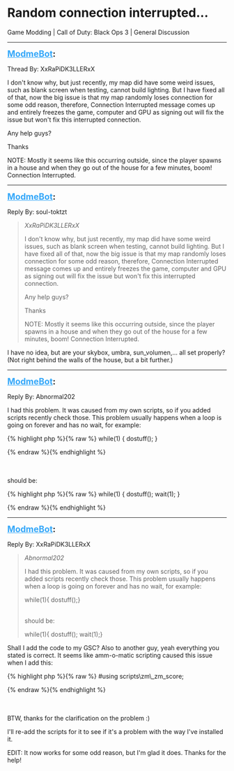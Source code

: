 # Random connection interrupted...
Game Modding | Call of Duty: Black Ops 3 | General Discussion

---
<strong style="font-size: 1.4em;"><span style="text-decoration: underline;text-decoration-color: #34a7f9;"><span style="color:#34a7f9;">ModmeBot</span></span>:</strong>

<p>Thread By: XxRaPiDK3LLERxX<br /><p style="text-align:left;">I don&#39;t know why, but just recently, my map did have some weird issues, such as blank screen when testing, cannot build lighting. But I have fixed all of that, now the big issue is that my map randomly loses connection for some odd reason, therefore, Connection Interrupted message comes up and entirely freezes the game, computer and GPU as signing out will fix the issue but won&#39;t fix this interrupted connection.</p><p style="text-align:left;"></p><p style="text-align:left;">Any help guys?</p><p style="text-align:left;">Thanks</p><p style="text-align:left;"></p><p style="text-align:left;">NOTE: Mostly it seems like this occurring outside, since the player spawns in a house and when they go out of the house for a few minutes, boom! Connection Interrupted.</p></p>

---
<strong style="font-size: 1.4em;"><span style="text-decoration: underline;text-decoration-color: #34a7f9;"><span style="color:#34a7f9;">ModmeBot</span></span>:</strong>

<p>Reply By: soul-toktzt<br /><blockquote><em>XxRaPiDK3LLERxX</em><p style="text-align:left;">I don&#39;t know why, but just recently, my map did have some weird issues, such as blank screen when testing, cannot build lighting. But I have fixed all of that, now the big issue is that my map randomly loses connection for some odd reason, therefore, Connection Interrupted message comes up and entirely freezes the game, computer and GPU as signing out will fix the issue but won&#39;t fix this interrupted connection.</p><p style="text-align:left;"></p><p style="text-align:left;">Any help guys?</p><p style="text-align:left;">Thanks</p><p style="text-align:left;"></p><p style="text-align:left;">NOTE: Mostly it seems like this occurring outside, since the player spawns in a house and when they go out of the house for a few minutes, boom! Connection Interrupted.</p></blockquote><p style="text-align:left;">I have no idea, but are your skybox, umbra, sun_volumen,... all set properly? (Not right behind the walls of the house, but a bit further.)</p></p>

---
<strong style="font-size: 1.4em;"><span style="text-decoration: underline;text-decoration-color: #34a7f9;"><span style="color:#34a7f9;">ModmeBot</span></span>:</strong>

<p>Reply By: Abnormal202<br /><p style="text-align:left;">I had this problem. It was caused from my own scripts, so if you added scripts recently check those. This problem usually happens when a loop is going on forever and has no wait, for example:</p>{% highlight php %}{% raw %}
while(1)
{
    dostuff();
}

{% endraw %}{% endhighlight %}
<br /><br /><br /><p style="text-align:left;">should be:</p>{% highlight php %}{% raw %}
while(1)
{
   dostuff();
   wait(1);
}

{% endraw %}{% endhighlight %}
</p>

---
<strong style="font-size: 1.4em;"><span style="text-decoration: underline;text-decoration-color: #34a7f9;"><span style="color:#34a7f9;">ModmeBot</span></span>:</strong>

<p>Reply By: XxRaPiDK3LLERxX<br /><blockquote><em>Abnormal202</em><p style="text-align:left;">I had this problem. It was caused from my own scripts, so if you added scripts recently check those. This problem usually happens when a loop is going on forever and has no wait, for example:</p>while(1){ dostuff();}<br /><br /><p style="text-align:left;">should be:</p>while(1){ dostuff(); wait(1);}</blockquote><p style="text-align:left;">Shall I add the code to my GSC? Also to another guy, yeah everything you stated is correct. It seems like amm-o-matic scripting caused this issue when I add this:</p>{% highlight php %}{% raw %}
#using scripts\zm\_zm_score;

{% endraw %}{% endhighlight %}
<br /><br /><br /><p style="text-align:left;"></p><p style="text-align:left;">BTW, thanks for the clarification on the problem :)</p><p style="text-align:left;">I&#39;ll re-add the scripts for it to see if it&#39;s a problem with the way I&#39;ve installed it.</p><p style="text-align:left;"></p><p style="text-align:left;">EDIT: It now works for some odd reason, but I&#39;m glad it does. Thanks for the help!</p></p>
